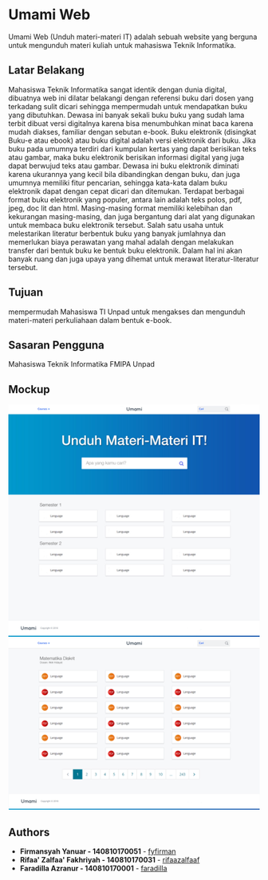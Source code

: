 # Umami Web

Umami Web (Unduh materi-materi IT) adalah sebuah website yang berguna untuk mengunduh materi kuliah untuk mahasiswa Teknik Informatika.

## Latar Belakang
Mahasiswa Teknik Informatika sangat identik dengan dunia digital, dibuatnya web ini dilatar belakangi dengan referensi buku dari dosen yang terkadang sulit dicari sehingga mempermudah untuk mendapatkan buku yang dibutuhkan. 
Dewasa ini banyak sekali buku buku yang sudah lama terbit dibuat versi digitalnya karena bisa menumbuhkan minat baca karena mudah diakses, familiar dengan sebutan e-book.
Buku elektronik (disingkat Buku-e atau ebook) atau buku digital adalah versi elektronik dari buku. Jika buku pada umumnya terdiri dari kumpulan kertas yang dapat berisikan teks atau gambar, maka buku elektronik berisikan informasi digital yang juga dapat berwujud teks atau gambar. Dewasa ini buku elektronik diminati karena ukurannya yang kecil bila dibandingkan dengan buku, dan juga umumnya memiliki fitur pencarian, sehingga kata-kata dalam buku elektronik dapat dengan cepat dicari dan ditemukan. Terdapat berbagai format buku elektronik yang populer, antara lain adalah teks polos, pdf, jpeg, doc lit dan html. Masing-masing format memiliki kelebihan dan kekurangan masing-masing, dan juga bergantung dari alat yang digunakan untuk membaca buku elektronik tersebut. Salah satu usaha untuk melestarikan literatur berbentuk buku yang banyak jumlahnya dan memerlukan biaya perawatan yang mahal adalah dengan melakukan transfer dari bentuk buku ke bentuk buku elektronik. Dalam hal ini akan banyak ruang dan juga upaya yang dihemat untuk merawat literatur-literatur tersebut.

## Tujuan
mempermudah Mahasiswa TI Unpad untuk mengakses dan mengunduh materi-materi perkuliahaan dalam bentuk e-book.

## Sasaran Pengguna
Mahasiswa Teknik Informatika FMIPA Unpad

## Mockup
![Mockup Homepage](https://raw.githubusercontent.com/fyfirman/umami-web/master/resources/mockup/Mockup.jpg)
![Mockup Homepage](https://raw.githubusercontent.com/fyfirman/umami-web/master/resources/mockup/Mockup1.png)

## Authors

* **Firmansyah Yanuar - 140810170051** -  [fyfirman](https://github.com/fyfirman)
* **Rifaa' Zalfaa' Fakhriyah - 140810170031**  - [rifaazalfaaf](https://github.com/rifaazalfaaf)
* **Faradilla Azranur - 140810170001** - [faradilla](https://github.com/fardil)
